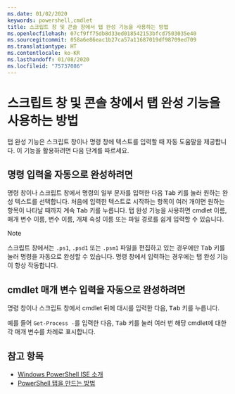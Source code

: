 ```yaml
---
ms.date: 01/02/2020
keywords: powershell,cmdlet
title: 스크립트 창 및 콘솔 창에서 탭 완성 기능을 사용하는 방법
ms.openlocfilehash: 07cf9ff75db8d33ed018542153bfcd7503035e40
ms.sourcegitcommit: 058a6e86eac1b27ca57a11687019df98709ed709
ms.translationtype: HT
ms.contentlocale: ko-KR
ms.lasthandoff: 01/08/2020
ms.locfileid: "75737086"
---
```

# <a name="how-to-use-tab-completion-in-the-script-pane-and-console-pane"></a>스크립트 창 및 콘솔 창에서 탭 완성 기능을 사용하는 방법

탭 완성 기능은 스크립트 창이나 명령 창에 텍스트를 입력할 때 자동 도움말을 제공합니다. 이 기능을 활용하려면 다음 단계를 따르세요.

## <a name="to-automatically-complete-a-command-entry"></a>명령 입력을 자동으로 완성하려면

명령 창이나 스크립트 창에서 명령의 일부 문자를 입력한 다음 <kbd>Tab</kbd> 키를 눌러 원하는 완성 텍스트를 선택합니다. 처음에 입력한 텍스트로 시작하는 항목이 여러 개이면 원하는 항목이 나타날 때까지 계속 <kbd>Tab</kbd> 키를 누릅니다. 탭 완성 기능을 사용하면 cmdlet 이름, 매개 변수 이름, 변수 이름, 개체 속성 이름 또는 파일 경로를 쉽게 입력할 수 있습니다.

> [!NOTE]
> 스크립트 창에서는 `.ps1`, `.psd1` 또는 `.psm1` 파일을 편집하고 있는 경우에만 <kbd>Tab</kbd> 키를 눌러 명령을 자동으로 완성할 수 있습니다. 명령 창에서 입력하는 경우에는 탭 완성 기능이 항상 작동합니다.

## <a name="to-automatically-complete-a-cmdlet-parameter-entry"></a>cmdlet 매개 변수 입력을 자동으로 완성하려면

명령 창이나 스크립트 창에서 cmdlet 뒤에 대시를 입력한 다음, <kbd>Tab</kbd> 키를 누릅니다.

예를 들어 `Get-Process -`를 입력한 다음, <kbd>Tab</kbd> 키를 눌러 여러 번 해당 cmdlet에 대한 각 매개 변수를 차례로 표시합니다.

## <a name="see-also"></a>참고 항목

- [Windows PowerShell ISE 소개](Introducing-the-Windows-PowerShell-ISE.md)
- [PowerShell 탭을 만드는 방법](How-to-Create-a-PowerShell-Tab-in-Windows-PowerShell-ISE.md)
